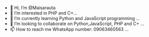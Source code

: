 - 👋 Hi, I’m @Maisarauta
- 👀 I’m interested in PHP and C+...
- 🌱 I’m currently learning Python and JavaScript programming ...
- 💞️ I’m looking to collaborate on Python,JavaScript, PHP and C+ ...
- 📫 How to reach me WhatsApp number: 09063460563 ...

<!---
skamina02/skamina02 is a ✨ special ✨ repository because its `README.md` (this file) appears on your GitHub profile.
You can click the Preview link to take a look at your changes.
--->
